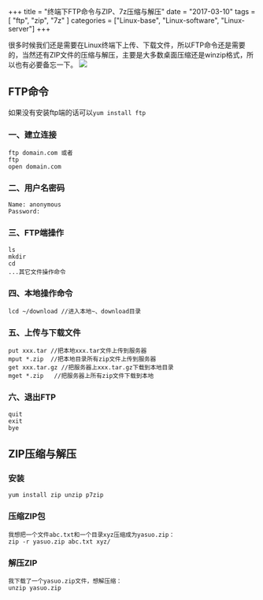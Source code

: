 +++
title = "终端下FTP命令与ZIP、7z压缩与解压"
date = "2017-03-10"
tags = [ "ftp", "zip", "7z" ]
categories = ["Linux-base", "Linux-software", "Linux-server"]
+++

很多时候我们还是需要在Linux终端下上传、下载文件，所以FTP命令还是需要的，当然还有ZIP文件的压缩与解压，主要是大多数桌面压缩还是winzip格式，所以也有必要备忘一下。
![](http://p.jtree.cc/jtree.cc/FTP.jpg)

<!-- more -->

## FTP命令
如果没有安装ftp端的话可以`yum install ftp`
### 一、建立连接
```
ftp domain.com 或者
ftp
open domain.com
```
### 二、用户名密码
```
Name: anonymous
Password:
```
### 三、FTP端操作
```
ls
mkdir
cd
...其它文件操作命令
```
### 四、本地操作命令
```
lcd ~/download //进入本地~、download目录
```
### 五、上传与下载文件
```
put xxx.tar //把本地xxx.tar文件上传到服务器
mput *.zip  //把本地目录所有zip文件上传到服务器
get xxx.tar.gz //把服务器上xxx.tar.gz下载到本地目录
mget *.zip   //把服务器上所有zip文件下载到本地
```
### 六、退出FTP
```
quit
exit
bye
```

## ZIP压缩与解压
### 安装
```
yum install zip unzip p7zip
```

### 压缩ZIP包

```
我想把一个文件abc.txt和一个目录xyz压缩成为yasuo.zip：
zip -r yasuo.zip abc.txt xyz/
```
### 解压ZIP
```
我下载了一个yasuo.zip文件，想解压缩：
unzip yasuo.zip
```
